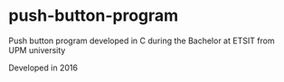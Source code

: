 # push-button-program
Push button program developed in C during the Bachelor at ETSIT from UPM university

Developed in 2016
